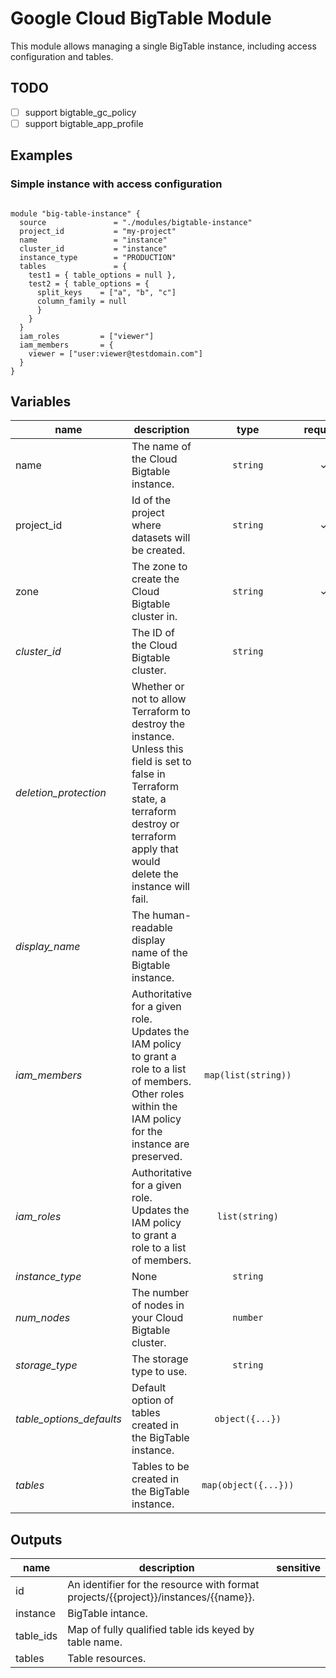 # Google Cloud BigTable Module

This module allows managing a single BigTable instance, including access configuration and tables.

## TODO

- [ ] support bigtable_gc_policy
- [ ] support bigtable_app_profile

## Examples

### Simple instance with access configuration

```hcl

module "big-table-instance" {
  source               = "./modules/bigtable-instance"
  project_id           = "my-project"
  name                 = "instance"
  cluster_id           = "instance"
  instance_type        = "PRODUCTION"
  tables               = {
    test1 = { table_options = null },
    test2 = { table_options = {
      split_keys    = ["a", "b", "c"]
      column_family = null
      }
    }
  }
  iam_roles         = ["viewer"]
  iam_members       = {
    viewer = ["user:viewer@testdomain.com"]
  }
}
```

<!-- BEGIN TFDOC -->
## Variables

| name | description | type | required | default |
|---|---|:---: |:---:|:---:|
| name | The name of the Cloud Bigtable instance. | <code title="">string</code> | ✓ |  |
| project_id | Id of the project where datasets will be created. | <code title="">string</code> | ✓ |  |
| zone | The zone to create the Cloud Bigtable cluster in. | <code title="">string</code> | ✓ |  |
| *cluster_id* | The ID of the Cloud Bigtable cluster. | <code title="">string</code> |  | <code title="">europe-west1</code> |
| *deletion_protection* | Whether or not to allow Terraform to destroy the instance. Unless this field is set to false in Terraform state, a terraform destroy or terraform apply that would delete the instance will fail. | <code title=""></code> |  | <code title="">true</code> |
| *display_name* | The human-readable display name of the Bigtable instance. | <code title=""></code> |  | <code title="">null</code> |
| *iam_members* | Authoritative for a given role. Updates the IAM policy to grant a role to a list of members. Other roles within the IAM policy for the instance are preserved. | <code title="map&#40;list&#40;string&#41;&#41;">map(list(string))</code> |  | <code title="">{}</code> |
| *iam_roles* | Authoritative for a given role. Updates the IAM policy to grant a role to a list of members. | <code title="list&#40;string&#41;">list(string)</code> |  | <code title="">[]</code> |
| *instance_type* | None | <code title="">string</code> |  | <code title="">DEVELOPMENT</code> |
| *num_nodes* | The number of nodes in your Cloud Bigtable cluster. | <code title="">number</code> |  | <code title="">1</code> |
| *storage_type* | The storage type to use. | <code title="">string</code> |  | <code title="">SSD</code> |
| *table_options_defaults* | Default option of tables created in the BigTable instance. | <code title="object&#40;&#123;&#10;split_keys    &#61; list&#40;string&#41;&#10;column_family &#61; string&#10;&#125;&#41;">object({...})</code> |  | <code title="&#123;&#10;split_keys    &#61; &#91;&#93;&#10;column_family &#61; null&#10;&#125;">...</code> |
| *tables* | Tables to be created in the BigTable instance. | <code title="map&#40;object&#40;&#123;&#10;table_options &#61; object&#40;&#123;&#10;split_keys    &#61; list&#40;string&#41;&#10;column_family &#61; string&#10;&#125;&#41;&#10;&#125;&#41;&#41;">map(object({...}))</code> |  | <code title="">{}</code> |

## Outputs

| name | description | sensitive |
|---|---|:---:|
| id | An identifier for the resource with format projects/{{project}}/instances/{{name}}. |  |
| instance | BigTable intance. |  |
| table_ids | Map of fully qualified table ids keyed by table name. |  |
| tables | Table resources. |  |
<!-- END TFDOC -->


